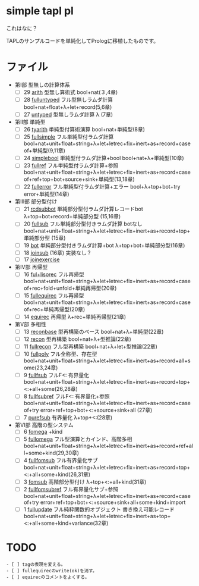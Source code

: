 # simple tapl pl

これはなに？

TAPLのサンプルコードを単純化してPrologに移植したものです。

# ファイル

- 第Ⅰ部 型無しの計算体系
    - [ ] 29 [arith](arith.pl) 型無し算術式 bool+nat(３,4章)
    - [ ] 28 [fulluntyped](fulluntyped.pl) フル型無しラムダ計算 bool+nat+float+λ+let+record(5,6章)
    - [ ] 27 [untyped](untyped.pl) 型無しラムダ計算 λ (7章)
- 第Ⅱ部 単純型
    - [ ] 26 [tyarith](tyarith.pl) 単純型付算術演算 bool+nat+単純型(8章)
    - [ ] 25 [fullsimple](fullsimple.pl) フル単純型付ラムダ計算 bool+nat+unit+float+string+λ+let+letrec+fix+inert+as+record+case of+単純型(9,11章)
    - [ ] 24 [simplebool](simplebool.pl) 単純型付ラムダ計算+bool bool+nat+λ+単純型(10章)
    - [ ] 23 [fullref](fullref.pl) フル単純型付ラムダ計算+参照 bool+nat+unit+float+string+λ+let+letrec+fix+inert+as+record+case of+ref+top+bot+source+sink+単純型(13,18章)
    - [ ] 22 [fullerror](fullerror.pl) フル単純型付ラムダ計算+エラー bool+λ+top+bot+try error+単純型(14章)
- 第Ⅲ部 部分型付け
    - [ ] 21 [rcdsubbot](rcdsubbot.pl) 単純部分型付ラムダ計算レコードbot λ+top+bot+record+単純部分型 (15,16章)
    - [ ] 20 [fullsub](fullsub.pl) フル単純部分型付きラムダ計算 botなし bool+nat+unit+float+string+λ+let+letrec+fix+inert+as+record+top+単純部分型 (15章)
    - [ ] 19 [bot](bot.pl) 単純部分型付きラムダ計算+bot λ+top+bot+単純部分型(16章)
    - [ ] 18 [joinsub](joinsub.pl) (16章) 実装なし？
    - [ ] 17 [joinexercise](joinexercise.pl) 
- 第Ⅳ部 再帰型
    - [ ] 16 [ful+lisorec](fullisorec.pl) フル再帰型 bool+nat+unit+float+string+λ+let+letrec+fix+inert+as+record+case of+rec+fold+unfold+単純再帰型(20章)
    - [ ] 15 [fullequirec](fullequirec.pl) フル再帰型 bool+nat+unit+float+string+λ+let+letrec+fix+inert+as+record+case of+rec+単純再帰型(20章)
    - [ ] 14 [equirec](equirec.pl) 再帰型 λ+rec+単純再帰型(21章)
- 第Ⅴ部 多相性
    - [ ] 13 [reconbase](reconbase.pl) 型再構築のベース bool+nat+λ+単純型(22章)
    - [ ] 12 [recon](recon.pl) 型再構築 bool+nat+λ+型推論(22章)
    - [ ] 11 [fullrecon](fullrecon.pl) フル型再構築 bool+nat+λ+let+型推論(22章)
    - [ ] 10 [fullpoly](fullpoly.pl) フル全称型、存在型 bool+nat+unit+float+string+λ+let+letrec+fix+inert+as+record+all+some(23,24章)
    - [ ] 9 [fullfsub](fullfsub.pl) フルF<: 有界量化 bool+nat+unit+float+string+λ+let+letrec+fix+inert+as+record+top+<:+all+some(26,28章)
    - [ ] 8 [fullfsubref](fullfsubref.pl) フルF<: 有界量化+参照 bool+nat+unit+float+string+λ+let+letrec+fix+inert+as+record+case of+try error+ref+top+bot+<:+source+sink+all (27章)
    - [ ] 7 [purefsub](purefsub.pl) 有界量化 λ+top+<:(28章)
- 第Ⅵ部 高階の型システム
    - [ ] 6 [fomega](fomega.pl) +kind
    - [ ] 5 [fullomega](fullomega.pl) フル型演算とカインド、高階多相 bool+nat+unit+float+string+λ+let+letrec+fix+inert+as+record+ref+all+some+kind(29,30章)
    - [ ] 4 [fullfomsub](fullfomsub.pl) フル有界量化サブ bool+nat+unit+float+string+λ+let+letrec+fix+inert+as+record+top+<:+all+some+kind(26,31章)
    - [ ] 3 [fomsub](fomsub.pl) 高階部分型付け λ+top+<:+all+kind(31章)
    - [ ] 2 [fullfomsubref](fullfomsubref.pl) フル有界量化サブ+参照 bool+nat+unit+float+string+λ+let+letrec+fix+inert+as+record+case of+try error+ref+top+bot+<:+source+sink+all+some+kind+import
    - [ ] 1 [fullupdate](fullupdate.pl) フル純粋関数的オブジェクト 書き換え可能レコード bool+nat+unit+float+string+λ+let+letrec+fix+inert+as+top+<:+all+some+kind+variance(32章)

# TODO

    - [ ] tagの表現を変える。
    - [ ] fullequirecのwrite(ok)を消す。
    - [ ] equirecのコメントをよくする。
